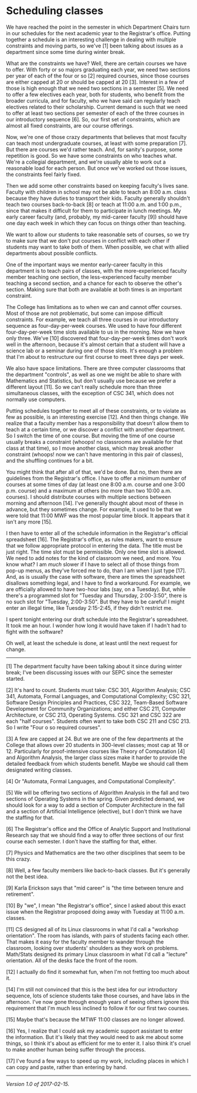 Scheduling classes
==================

We have reached the point in the semester in which Department Chairs turn
in our schedules for the next academic year to the Registrar's office.
Putting together a schedule is an interesting challenge in dealing with
multiple constraints and moving parts, so we've [1] been talking about issues
as a department since some time during winter break.

What are the constraints we have?  Well, there are certain courses we
have to offer.  With forty or so majors graduating each year, we need
two sections per year of each of the four or so [2] required courses,
since those courses are either capped at 20 or should be capped at 20 [3].
Interest in a few of those is high enough that we need two sections in
a semester [5].  We need to offer a few electives each year, both for
students, who benefit from the broader curricula, and for faculty, who
we have said can regularly teach electives related to their scholarship.
Current demand is such that we need to offer at least two sections per
semester of each of the three courses in our introductory sequence [6].
So, our first set of constraints, which are almost all fixed constraints,
are our course offerings.

Now, we're one of those crazy departments that believes that most faculty
can teach most undergraduate courses, at least with some preparation [7].
But there are courses we'd rather teach.  And, for sanity's purpose, some
repetition is good.  So we have some constraints on who teaches what.
We're a collegial department, and we're usually able to work out a
reasonable load for each person.  But once we've worked out those issues,
the constraints feel fairly fixed.

Then we add some other constraints based on keeping faculty's lives
sane.  Faculty with children in school may not be able to teach an
8:00 a.m. class because they have duties to transport their kids.
Faculty generally shouldn't teach two courses back-to-back [8] or teach
at 11:00 a.m. and 1:00 p.m., since that makes it difficult for them to
participate in lunch meetings.  My early career faculty (and, probably,
my mid-career faculty [9]) should have one day each week in which they
can focus on things other than teaching.

We want to allow our students to take reasonable sets of courses, so we
try to make sure that we don't put courses in conflict with each other if
students may want to take both of them.  When possible, we chat with
allied departments about possible conflicts.

One of the important ways we mentor early-career faculty in this department
is to teach pairs of classes, with the more-experienced faculty member teaching
one section, the less-experienced faculty member teaching a second section,
and a chance for each to observe the other's section.  Making sure that both
are available at both times is an important constraint. 

The College has limitations as to when we can and cannot offer courses.
Most of those are not problematic, but some can impose difficult
constraints.  For example, we teach all three courses in our introductory
sequence as four-day-per-week courses.  We used to have four different
four-day-per-week time slots available to us in the morning.  Now we
have only three.  We've [10] discovered that four-day-per-week times don't
work well in the afternoon, because it's almost certain that a student
will have a science lab or a seminar during one of those slots.  It's
enough a problem that I'm about to restructure our first course to meet 
three days per week.

We also have space limitations.  There are three computer classrooms
that the department "controls", as well as one we might be able to share
with Mathematics and Statistics, but don't usually use because we prefer
a different layout [11].  So we can't really schedule more than three
simultaneous classes, with the exception of CSC 341, which does not
normally use computers.

Putting schedules together to meet all of these constraints, or to
violate as few as possible, is an interesting exercise [12].  And then
things change.  We realize that a faculty member has a responsibility that
doesn't allow them to teach at a certain time, or we discover a conflict
with another department.  So I switch the time of one course.  But moving
the time of one course usually breaks a constraint (whoops! no classrooms
are available for that class at that time), so I move another class, which
may break another constraint (whoops! now we can't have mentoring in this
pair of classes), and the shuffling continues for a bit.

You might think that after all of that, we'd be done.  But no, then there
are guidelines from the Registrar's office.  I have to offer a minimum
number of courses at some times of day (at least one 8:00 a.m. course
and one 3:00 p.m. course) and a maximum at others (no more than two
10:00 a.m. courses).  I should distribute courses with multiple sections
between morning and afternoon [14].  I've generally thought about most of
these in advance, but they sometimes change.  For example, it used to
be that we were told that 11:00 MWF was the most popular time block.
It appears that it isn't any more [15].

I then have to enter all of the schedule information in the Registrar's
official spreadsheet [16].  The Registrar's office, as rules makers,
want to ensure that we follow appropriate protocol in entering the data.
The title must be just right.  The time slot must be permissible.
Only one time slot is allowed.  We need to add notes for the kind of
classroom we need, and more.  You know what?  I am *much* slower if I have
to select all of those things from pop-up menus, as they've forced me to
do, than I am when I just type [17].  And, as is usually the case with
software, there are times the spreadsheet disallows something legal, and
I have to find a workaround.  For example, we are officially allowed to
have two-hour labs (say, on a Tuesday).  But, while there's a programmed
slot for "Tuesday and Thursday, 2:00-3:50", there is no such slot for
"Tuesday, 2:00-3:50".  But they have to be careful!  I might enter an
illegal time, like Tuesday 2:15-2:45, if they didn't restrict me.

I spent tonight entering our draft schedule into the Registrar's
spreadsheet.  It took me an hour.  I wonder how long it would have
taken if I hadn't had to fight with the software?

Oh well, at least the schedule is done, at least until the next 
request for change.

---

[1] The department faculty have been talking about it since during
winter break; I've been discussing issues with our SEPC since the
semester started.

[2] It's hard to count.  Students must take: CSC 301, Algorithm Analysis;
CSC 341, Automata, Formal Languages, and Computational Complexity; CSC 321,
Software Design Principles and Practices, CSC 322, Team-Based Software
Development for Community Organizations; and either CSC 211, Computer 
Architecture, or CSC 213, Operating Systems.  CSC 321 and CSC 322 are each
"half courses".  Students often want to take both CSC 211 and CSC 213.
So I write "Four o so required courses".

[3] A few are capped at 24.  But we are one of the few departments at the
College that allows over 20 students in 300-level classes; most cap at 18
or 12.  Particularly for proof-intensive courses like Theory of Computation 
[4] and Algorithm Analysis, the larger class sizes make it harder to provide
the detailed feedback from which students benefit.  Maybe we should call
them designated writing classes.

[4] Or "Automata, Formal Languages, and Computational Complexity".

[5] We will be offering two sections of Algorithm Analysis in the fall and
two sections of Operating Systems in the spring.  Given predicted demand,
we should look for a way to add a section of Computer Architecture in
the fall and a section of Artificial Intelligence (elective), but I don't
think we have the staffing for that.

[6] The Registrar's office and the Office of Analytic Support and Institutional
Research say that we should find a way to offer three sections of our first
course each semester.  I don't have the staffing for that, either.

[7] Physics and Mathematics are the two other disciplines that seem to be
this crazy.

[8] Well, a few faculty members like back-to-back classes.  But it's
generally not the best idea.

[9] Karla Erickson says that "mid career" is "the time between tenure and
retirement".

[10] By "we", I mean "the Registrar's office", since I asked about this
exact issue when the Registrar proposed doing away with Tuesday at 11:00
a.m.  classes.

[11] CS designed all of its Linux classrooms in what I'd call a "workshop
orientation".  The room has islands, with pairs of students facing each
other.  That makes it easy for the faculty member to wander through the
classroom, looking over students' shoulders as they work on problems.
Math/Stats designed its primary Linux classroom in what I'd call a 
"lecture" orientation.  All of the desks face the front of the room.

[12] I actually do find it somewhat fun, when I'm not fretting too much
about it.

[14] I'm still not convinced that this is the best idea for our introductory
sequence, lots of science students take those courses, and have labs in the
afternoon.  I've now gone through enough years of seeing others ignore this
requirement that I'm much less inclined to follow it for our first
two courses.

[15] Maybe that's because the MTWF 11:00 classes are no longer allowed.

[16] Yes, I realize that I could ask my academic support assistant to
enter the information.  But it's likely that they would need to ask me
about some things, so I think it's about as efficient for me to enter it.
I also think it's cruel to make another human being suffer through
the process.

[17] I've found a few ways to speed up my work, including places in which
I can copy and paste, rather than entering by hand.

---

*Version 1.0 of 2017-02-15.*
